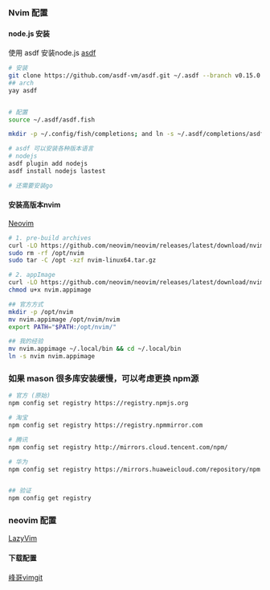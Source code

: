 ### Nvim 配置

#### node.js 安装
使用 asdf 安装node.js
[asdf](https://asdf-vm.com/guide/getting-started.html)

``` bash
# 安装
git clone https://github.com/asdf-vm/asdf.git ~/.asdf --branch v0.15.0
## arch
yay asdf


# 配置
source ~/.asdf/asdf.fish

mkdir -p ~/.config/fish/completions; and ln -s ~/.asdf/completions/asdf.fish ~/.config/fish/completions

# asdf 可以安装各种版本语言
# nodejs
asdf plugin add nodejs
asdf install nodejs lastest

# 还需要安装go
```

#### 安装高版本nvim
[Neovim](https://github.com/neovim/neovim)


```bash
# 1. pre-build archives
curl -LO https://github.com/neovim/neovim/releases/latest/download/nvim-linux64.tar.gz
sudo rm -rf /opt/nvim
sudo tar -C /opt -xzf nvim-linux64.tar.gz

# 2. appImage
curl -LO https://github.com/neovim/neovim/releases/latest/download/nvim.appimage
chmod u+x nvim.appimage

## 官方方式
mkdir -p /opt/nvim
mv nvim.appimage /opt/nvim/nvim
export PATH="$PATH:/opt/nvim/"

## 我的经验
mv nvim.appimage ~/.local/bin && cd ~/.local/bin
ln -s nvim nvim.appimage

```


### 如果 mason 很多库安装缓慢，可以考虑更换 npm源
``` bash
# 官方 (原始)
npm config set registry https://registry.npmjs.org

# 淘宝
npm config set registry https://registry.npmmirror.com

# 腾讯
npm config set registry http://mirrors.cloud.tencent.com/npm/

# 华为
npm config set registry https://mirrors.huaweicloud.com/repository/npm


## 验证
npm config get registry
```


### neovim 配置
[LazyVim](https://github.com/LazyVim/LazyVim)

#### 下载配置
[峰哥vimgit](https://github.com/a1401358759/TurboNvim)



